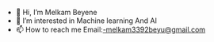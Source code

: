 - 👋 Hi, I’m Melkam Beyene
- 👀 I’m interested in Machine learning And AI
- 📫 How to reach me Email:-melkam3392beyu@gmail.com



<!--START_SECTION:waka-->
<!--END_SECTION:waka-->


<!---
selambeyu/selambeyu is a ✨ special ✨ repository because its `README.md` (this file) appears on your GitHub profile.
You can click the Preview link to take a look at your changes.
--->

